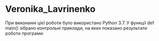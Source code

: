# Veronika_Lavrinenko
При виконанні цієї роботи було використано Python 3.7. У функції def main() зібрано контрольні приклади, на яких показано результати роботи програми.
